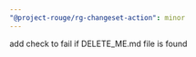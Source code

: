 ```yaml
---
"@project-rouge/rg-changeset-action": minor
---
```


add check to fail if DELETE_ME.md file is found
